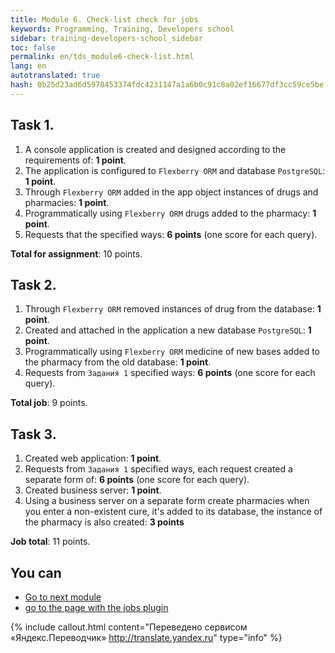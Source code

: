 ```yaml
---
title: Module 6. Check-list check for jobs
keywords: Programming, Training, Developers school
sidebar: training-developers-school_sidebar
toc: false
permalink: en/tds_module6-check-list.html
lang: en
autotranslated: true
hash: 0b25d23ad6d5978453374fdc4231147a1a6b0c91c8a02ef16677df3cc59ce5be
---
```


## Task 1.

1. A console application is created and designed according to the requirements of: **1 point**.
2. The application is configured to `Flexberry ORM` and database `PostgreSQL`: **1 point**.
3. Through `Flexberry ORM` added in the app object instances of drugs and pharmacies: **1 point**.
4. Programmatically using `Flexberry ORM` drugs added to the pharmacy: **1 point**.
5. Requests that the specified ways: **6 points** (one score for each query).

**Total for assignment**: 10 points.

## Task 2.
1. Through `Flexberry ORM` removed instances of drug from the database: **1 point**.
2. Created and attached in the application a new database `PostgreSQL`: **1 point**.
3. Programmatically using `Flexberry ORM` medicine of new bases added to the pharmacy from the old database: **1 point**.
4. Requests from `Задания 1` specified ways: **6 points** (one score for each query).

**Total job**: 9 points.

## Task 3.
1. Created web application: **1 point**.
2. Requests from `Задания 1` specified ways, each request created a separate form of: **6 points** (one score for each query).
3. Created business server: **1 point**.
4. Using a business server on a separate form create pharmacies when you enter a non-existent cure, it's added to its database, the instance of the pharmacy is also created: **3 points**

**Job total**: 11 points.

## You can

* [Go to next module](tds_module3-about.html) <i class="fa fa-arrow-down" aria-hidden="true"></i>
* <i class="fa fa-arrow-left" aria-hidden="true"></i> [go to the page with the jobs plugin](tds_module6-tasks.html)



{% include callout.html content="Переведено сервисом «Яндекс.Переводчик» <http://translate.yandex.ru>" type="info" %}